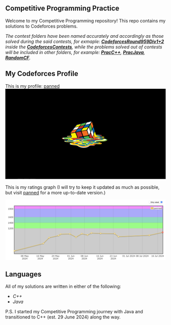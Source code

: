 ## Competitive Programming Practice

Welcome to my Competitive Programming repository! 
This repo contains my solutions to Codeforces problems.

*The contest folders have been named accurately and accordingly as those solved during the said contests, for exmaple: **[CodeforcesRound959Div1+2](/CodeforcesContests/CodeforcesRound959Div1+2/)** inside the **[CodeforcesContests](/CodeforcesContests/)**, while the problems solved out of contests will be included in other folders, for example: **[PracC++](/PracC++/)**, **[PracJava](/PracJava/)**, **[RandomCF](/RandomCF)**.*

## My Codeforces Profile

This is my profile: [panned](https://codeforces.com/profile/panned)
![panned](rc7.png)

This is my ratings graph (I will try to keep it updated as much as possible, but visit [panned](https://codeforces.com/profile/panned) for a more up-to-date version.)

![graph](image.png)


## Languages

All of my solutions are written in either of the following:
- *C++*
- *Java*

P.S. I started my Competitive Programming journey with Java and transitioned to C++ (est. 29 June 2024) along the way.